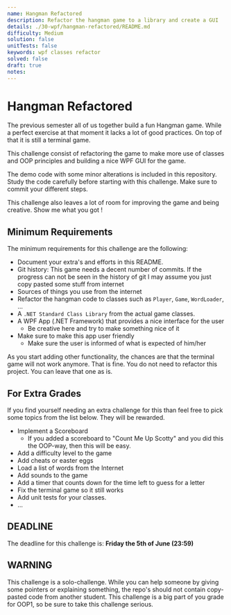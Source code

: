```yaml
---
name: Hangman Refactored
description: Refactor the hangman game to a library and create a GUI
details: ./30-wpf/hangman-refactored/README.md
difficulty: Medium
solution: false
unitTests: false
keywords: wpf classes refactor
solved: false
draft: true
notes:
---
```


# Hangman Refactored

The previous semester all of us together build a fun Hangman game. While a perfect exercise at that moment it lacks a lot of good practices. On top of that it is still a terminal game.

This challenge consist of refactoring the game to make more use of classes and OOP principles and building a nice WPF GUI for the game.

The demo code with some minor alterations is included in this repository. Study the code carefully before starting with this challenge. Make sure to commit your different steps.

This challenge also leaves a lot of room for improving the game and being creative. Show me what you got !

## Minimum Requirements

The minimum requirements for this challenge are the following:

* Document your extra's and efforts in this README.
* Git history: This game needs a decent number of commits. If the progress can not be seen in the history of git I may assume you just copy pasted some stuff from internet
* Sources of things you use from the internet
* Refactor the hangman code to classes such as `Player`, `Game`, `WordLoader`, ...
* A `.NET Standard Class Library` from the actual game classes.
* A WPF App (.NET Framework) that provides a nice interface for the user
  * Be creative here and try to make something nice of it
* Make sure to make this app user friendly
  * Make sure the user is informed of what is expected of him/her

As you start adding other functionality, the chances are that the terminal game will not work anymore. That is fine. You do not need to refactor this project. You can leave that one as is.

## For Extra Grades

If you find yourself needing an extra challenge for this than feel free to pick some topics from the list below. They will be rewarded.

* Implement a Scoreboard
  * If you added a scoreboard to "Count Me Up Scotty" and you did this the OOP-way, then this will be easy.
* Add a difficulty level to the game
* Add cheats or easter eggs
* Load a list of words from the Internet
* Add sounds to the game
* Add a timer that counts down for the time left to guess for a letter
* Fix the terminal game so it still works
* Add unit tests for your classes.
* ...

## DEADLINE

The deadline for this challenge is: **Friday the 5th of June (23:59)**

## WARNING

This challenge is a solo-challenge. While you can help someone by giving some pointers or explaining something, the repo's should not contain copy-pasted code from another student. This challenge is a big part of you grade for OOP1, so be sure to take this challenge serious.
